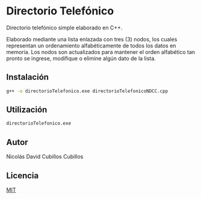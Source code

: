 # Directorio Telefónico

Directorio telefónico simple elaborado en C++. 

Elaborado mediante una lista enlazada con tres (3) nodos, los cuales representan un ordenamiento alfabéticamente de todos los datos en memoria. Los nodos son actualizados para mantener el orden alfabético tan pronto se ingrese, modifique o elimine algún dato de la lista.

## Instalación

```bash
g++ -o directorioTelefonico.exe directorioTelefonicoNDCC.cpp
```

## Utilización

```bash
directorioTelefonico.exe
```
  
## Autor
  
Nicolás David Cubillos Cubillos

## Licencia

[MIT](https://choosealicense.com/licenses/mit/)
